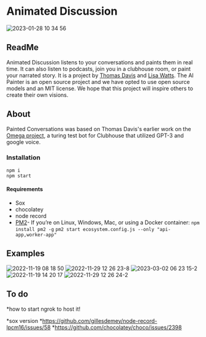 # Animated Discussion 
![2023-01-28 10 34 56](https://user-images.githubusercontent.com/64185677/229127931-96524b94-54a0-41c0-a8f0-e921d94e5f40.png)

## ReadMe

Animated Discussion listens to your conversations and paints them in real time. It can also listen to podcasts, join you in a clubhouse room, or paint your narrated story. It is a project by [Thomas Davis](http://github.com/thomasdavis) and [Lisa Watts](http://github.com/davincidreams). The AI Painter is an open source project and we have opted to use open source models and an MIT license. We hope that this project will inspire others to create their own visions.
## About

Painted Conversations was based on Thomas Davis's earlier work on the [Omega project](), a turing test bot for Clubhouse that utilized GPT-3 and google voice.   

### Installation
```
npm i
npm start
```

#### Requirements
* Sox
* chocolatey
* node record
* [PM2](https://pm2.keymetrics.io/docs/usage/application-declaration/)- If you’re on Linux, Windows, Mac, or using a Docker container:
```npm install pm2 -g```
```pm2 start ecosystem.config.js --only "api-app,worker-app"```

## Examples
![2022-11-19 08 18 50](https://user-images.githubusercontent.com/64185677/229109460-469a2075-671a-49fa-ade8-a951c651c8af.png)
![2022-11-29 12 26 23-8](https://user-images.githubusercontent.com/64185677/229109794-93c2c904-e663-4c17-82f1-31c75b6d2bee.png)
![2023-03-02 06 23 15-2](https://user-images.githubusercontent.com/64185677/229110231-4e66e8c4-82fd-4eeb-a7e0-e1e77d201de0.png)
![2022-11-19 14 20 17](https://user-images.githubusercontent.com/64185677/229109592-ccec7635-cd68-4d09-957b-997f5997e79c.png)
![2022-11-29 12 26 24-2](https://user-images.githubusercontent.com/64185677/229109749-c908b059-bc62-47fd-b2d4-f0db3582153d.png)

## To do
*how to start ngrok to host it!

*sox version
*https://github.com/gillesdemey/node-record-lpcm16/issues/58
*https://github.com/chocolatey/choco/issues/2398
